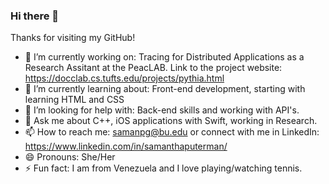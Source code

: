 ### Hi there 👋
Thanks for visiting my GitHub!

- 🔭 I’m currently working on: Tracing for Distributed Applications as a Research Assitant at the PeacLAB. 
         Link to the project website: https://docclab.cs.tufts.edu/projects/pythia.html
- 🌱 I’m currently learning about: Front-end development, starting with learning HTML and CSS 
- 🤔 I’m looking for help with: Back-end skills and working with API's. 
- 💬 Ask me about C++, iOS applications with Swift, working in Research. 
- 📫 How to reach me: samanpg@bu.edu or connect with me in LinkedIn: https://www.linkedin.com/in/samanthaputerman/
- 😄 Pronouns: She/Her
- ⚡ Fun fact: I am from Venezuela and I love playing/watching tennis.  

<!--
**samanthapg/samanthapg** is a ✨ _special_ ✨ repository because its `README.md` (this file) appears on your GitHub profile.

Here are some ideas to get you started:

- 🔭 I’m currently working on ...
- 🌱 I’m currently learning ...
- 👯 I’m looking to collaborate on ...
- 🤔 I’m looking for help with ...
- 💬 Ask me about ...
- 📫 How to reach me: ...
- 😄 Pronouns: ...
- ⚡ Fun fact: ...
-->
